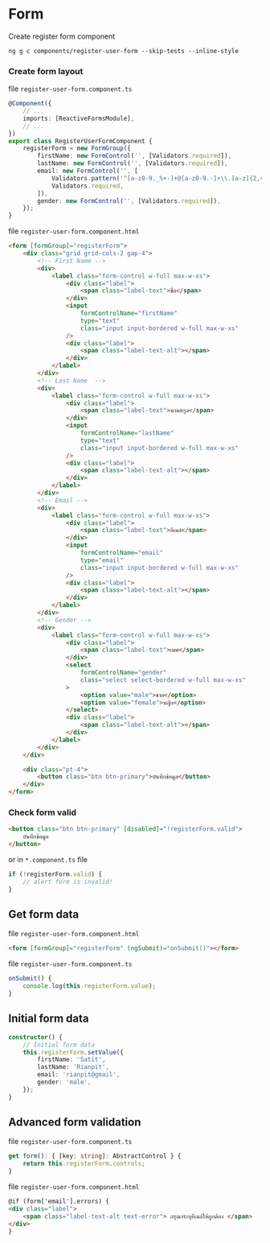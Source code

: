 # Form

Create register form component

```shell
ng g c components/register-user-form --skip-tests --inline-style
```

### Create form layout

file `register-user-form.component.ts`

```typescript
@Component({
	// ...
	imports: [ReactiveFormsModule],
	// ...
})
export class RegisterUserFormComponent {
	registerForm = new FormGroup({
		firstName: new FormControl('', [Validators.required]),
		lastName: new FormControl('', [Validators.required]),
		email: new FormControl('', [
			Validators.pattern('^[a-z0-9._%+-]+@[a-z0-9.-]+\\.[a-z]{2,4}$'),
			Validators.required,
		]),
		gender: new FormControl('', [Validators.required]),
	});
}
```

file `register-user-form.component.html`

```html
<form [formGroup]="registerForm">
	<div class="grid grid-cols-2 gap-4">
		<!-- First Name -->
		<div>
			<label class="form-control w-full max-w-xs">
				<div class="label">
					<span class="label-text">ชื่อ</span>
				</div>
				<input
					formControlName="firstName"
					type="text"
					class="input input-bordered w-full max-w-xs"
				/>
				<div class="label">
					<span class="label-text-alt"></span>
				</div>
			</label>
		</div>
		<!-- Last Name  -->
		<div>
			<label class="form-control w-full max-w-xs">
				<div class="label">
					<span class="label-text">นามสกุล</span>
				</div>
				<input
					formControlName="lastName"
					type="text"
					class="input input-bordered w-full max-w-xs"
				/>
				<div class="label">
					<span class="label-text-alt"></span>
				</div>
			</label>
		</div>
		<!-- Email -->
		<div>
			<label class="form-control w-full max-w-xs">
				<div class="label">
					<span class="label-text">อีเมล์</span>
				</div>
				<input
					formControlName="email"
					type="email"
					class="input input-bordered w-full max-w-xs"
				/>
				<div class="label">
					<span class="label-text-alt"></span>
				</div>
			</label>
		</div>
		<!-- Gender -->
		<div>
			<label class="form-control w-full max-w-xs">
				<div class="label">
					<span class="label-text">เพศ</span>
				</div>
				<select
					formControlName="gender"
					class="select select-bordered w-full max-w-xs"
				>
					<option value="male">ชาย</option>
					<option value="female">หญิง</option>
				</select>
				<div class="label">
					<span class="label-text-alt"></span>
				</div>
			</label>
		</div>
	</div>

	<div class="pt-4">
		<button class="btn btn-primary">บันทึกข้อมูล</button>
	</div>
</form>
```

### Check form valid

```html
<button class="btn btn-primary" [disabled]="!registerForm.valid">
	บันทึกข้อมูล
</button>
```

or in `*.component.ts` file

```typescript
if (!registerForm.valid) {
	// alert form is invalid!
}
```

## Get form data

file `register-user-form.component.html`

```html
<form [formGroup]="registerForm" (ngSubmit)="onSubmit()"></form>
```

file `register-user-form.component.ts`

```typescript
onSubmit() {
    console.log(this.registerForm.value);
}
```

## Initial form data

```typescript
constructor() {
    // Initial form data
    this.registerForm.setValue({
        firstName: 'Satit',
        lastName: 'Rianpit',
        email: 'rianpit@gmail',
        gender: 'male',
    });
}
```

## Advanced form validation

file `register-user-form.component.ts`

```typescript
get form(): { [key: string]: AbstractControl } {
    return this.registerForm.controls;
}
```

file `register-user-form.component.html`

```html
@if (form['email'].errors) {
<div class="label">
	<span class="label-text-alt text-error"> กรุณาระบุอีเมล์ให้ถูกต้อง </span>
</div>
}
```
